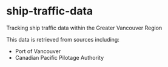 # ship-traffic-data
Tracking ship traffic data within the Greater Vancouver Region

This data is retrieved from sources including:
- Port of Vancouver
- Canadian Pacific Pilotage Authority
